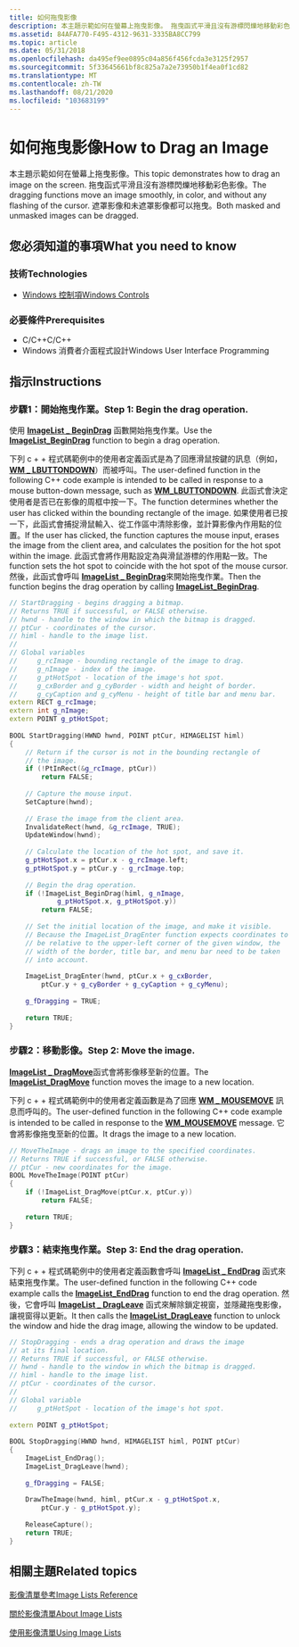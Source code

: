```yaml
---
title: 如何拖曳影像
description: 本主題示範如何在螢幕上拖曳影像。 拖曳函式平滑且沒有游標閃爍地移動彩色影像。 遮罩影像和未遮罩影像都可以拖曳。
ms.assetid: 84AFA770-F495-4312-9631-3335BA8CC799
ms.topic: article
ms.date: 05/31/2018
ms.openlocfilehash: da495ef9ee0895c04a856f456fcda3e3125f2957
ms.sourcegitcommit: 5f33645661bf8c825a7a2e73950b1f4ea0f1cd82
ms.translationtype: MT
ms.contentlocale: zh-TW
ms.lasthandoff: 08/21/2020
ms.locfileid: "103683199"
---
```

# <a name="how-to-drag-an-image"></a><span data-ttu-id="58487-105">如何拖曳影像</span><span class="sxs-lookup"><span data-stu-id="58487-105">How to Drag an Image</span></span>

<span data-ttu-id="58487-106">本主題示範如何在螢幕上拖曳影像。</span><span class="sxs-lookup"><span data-stu-id="58487-106">This topic demonstrates how to drag an image on the screen.</span></span> <span data-ttu-id="58487-107">拖曳函式平滑且沒有游標閃爍地移動彩色影像。</span><span class="sxs-lookup"><span data-stu-id="58487-107">The dragging functions move an image smoothly, in color, and without any flashing of the cursor.</span></span> <span data-ttu-id="58487-108">遮罩影像和未遮罩影像都可以拖曳。</span><span class="sxs-lookup"><span data-stu-id="58487-108">Both masked and unmasked images can be dragged.</span></span>

## <a name="what-you-need-to-know"></a><span data-ttu-id="58487-109">您必須知道的事項</span><span class="sxs-lookup"><span data-stu-id="58487-109">What you need to know</span></span>

### <a name="technologies"></a><span data-ttu-id="58487-110">技術</span><span class="sxs-lookup"><span data-stu-id="58487-110">Technologies</span></span>

-   [<span data-ttu-id="58487-111">Windows 控制項</span><span class="sxs-lookup"><span data-stu-id="58487-111">Windows Controls</span></span>](window-controls.md)

### <a name="prerequisites"></a><span data-ttu-id="58487-112">必要條件</span><span class="sxs-lookup"><span data-stu-id="58487-112">Prerequisites</span></span>

-   <span data-ttu-id="58487-113">C/C++</span><span class="sxs-lookup"><span data-stu-id="58487-113">C/C++</span></span>
-   <span data-ttu-id="58487-114">Windows 消費者介面程式設計</span><span class="sxs-lookup"><span data-stu-id="58487-114">Windows User Interface Programming</span></span>

## <a name="instructions"></a><span data-ttu-id="58487-115">指示</span><span class="sxs-lookup"><span data-stu-id="58487-115">Instructions</span></span>

### <a name="step-1-begin-the-drag-operation"></a><span data-ttu-id="58487-116">步驟1：開始拖曳作業。</span><span class="sxs-lookup"><span data-stu-id="58487-116">Step 1: Begin the drag operation.</span></span>

<span data-ttu-id="58487-117">使用 [**ImageList \_ BeginDrag**](/windows/desktop/api/Commctrl/nf-commctrl-imagelist_begindrag) 函數開始拖曳作業。</span><span class="sxs-lookup"><span data-stu-id="58487-117">Use the [**ImageList\_BeginDrag**](/windows/desktop/api/Commctrl/nf-commctrl-imagelist_begindrag) function to begin a drag operation.</span></span>

<span data-ttu-id="58487-118">下列 c + + 程式碼範例中的使用者定義函式是為了回應滑鼠按鍵的訊息（例如， [**WM \_ LBUTTONDOWN**](/windows/desktop/inputdev/wm-lbuttondown)）而被呼叫。</span><span class="sxs-lookup"><span data-stu-id="58487-118">The user-defined function in the following C++ code example is intended to be called in response to a mouse button-down message, such as [**WM\_LBUTTONDOWN**](/windows/desktop/inputdev/wm-lbuttondown).</span></span> <span data-ttu-id="58487-119">此函式會決定使用者是否已在影像的周框中按一下。</span><span class="sxs-lookup"><span data-stu-id="58487-119">The function determines whether the user has clicked within the bounding rectangle of the image.</span></span> <span data-ttu-id="58487-120">如果使用者已按一下，此函式會捕捉滑鼠輸入、從工作區中清除影像，並計算影像內作用點的位置。</span><span class="sxs-lookup"><span data-stu-id="58487-120">If the user has clicked, the function captures the mouse input, erases the image from the client area, and calculates the position for the hot spot within the image.</span></span> <span data-ttu-id="58487-121">此函式會將作用點設定為與滑鼠游標的作用點一致。</span><span class="sxs-lookup"><span data-stu-id="58487-121">The function sets the hot spot to coincide with the hot spot of the mouse cursor.</span></span> <span data-ttu-id="58487-122">然後，此函式會呼叫 [**ImageList \_ BeginDrag**](/windows/desktop/api/Commctrl/nf-commctrl-imagelist_begindrag)來開始拖曳作業。</span><span class="sxs-lookup"><span data-stu-id="58487-122">Then the function begins the drag operation by calling [**ImageList\_BeginDrag**](/windows/desktop/api/Commctrl/nf-commctrl-imagelist_begindrag).</span></span>


```C++
// StartDragging - begins dragging a bitmap. 
// Returns TRUE if successful, or FALSE otherwise. 
// hwnd - handle to the window in which the bitmap is dragged. 
// ptCur - coordinates of the cursor. 
// himl - handle to the image list. 
// 
// Global variables 
//     g_rcImage - bounding rectangle of the image to drag. 
//     g_nImage - index of the image. 
//     g_ptHotSpot - location of the image's hot spot. 
//     g_cxBorder and g_cyBorder - width and height of border. 
//     g_cyCaption and g_cyMenu - height of title bar and menu bar. 
extern RECT g_rcImage; 
extern int g_nImage; 
extern POINT g_ptHotSpot; 
 
BOOL StartDragging(HWND hwnd, POINT ptCur, HIMAGELIST himl) 
{ 
    // Return if the cursor is not in the bounding rectangle of 
    // the image. 
    if (!PtInRect(&g_rcImage, ptCur)) 
        return FALSE; 
 
    // Capture the mouse input. 
    SetCapture(hwnd); 
 
    // Erase the image from the client area. 
    InvalidateRect(hwnd, &g_rcImage, TRUE); 
    UpdateWindow(hwnd); 
 
    // Calculate the location of the hot spot, and save it. 
    g_ptHotSpot.x = ptCur.x - g_rcImage.left; 
    g_ptHotSpot.y = ptCur.y - g_rcImage.top; 
 
    // Begin the drag operation. 
    if (!ImageList_BeginDrag(himl, g_nImage, 
            g_ptHotSpot.x, g_ptHotSpot.y)) 
        return FALSE; 
 
    // Set the initial location of the image, and make it visible. 
    // Because the ImageList_DragEnter function expects coordinates to 
    // be relative to the upper-left corner of the given window, the 
    // width of the border, title bar, and menu bar need to be taken 
    // into account. 
    
    ImageList_DragEnter(hwnd, ptCur.x + g_cxBorder, 
        ptCur.y + g_cyBorder + g_cyCaption + g_cyMenu); 
 
    g_fDragging = TRUE; 
 
    return TRUE; 
} 
```



### <a name="step-2-move-the-image"></a><span data-ttu-id="58487-123">步驟2：移動影像。</span><span class="sxs-lookup"><span data-stu-id="58487-123">Step 2: Move the image.</span></span>

<span data-ttu-id="58487-124">[**ImageList \_ DragMove**](/windows/desktop/api/Commctrl/nf-commctrl-imagelist_dragmove)函式會將影像移至新的位置。</span><span class="sxs-lookup"><span data-stu-id="58487-124">The [**ImageList\_DragMove**](/windows/desktop/api/Commctrl/nf-commctrl-imagelist_dragmove) function moves the image to a new location.</span></span>

<span data-ttu-id="58487-125">下列 c + + 程式碼範例中的使用者定義函數是為了回應 [**WM \_ MOUSEMOVE**](/windows/desktop/inputdev/wm-mousemove) 訊息而呼叫的。</span><span class="sxs-lookup"><span data-stu-id="58487-125">The user-defined function in the following C++ code example is intended to be called in response to the [**WM\_MOUSEMOVE**](/windows/desktop/inputdev/wm-mousemove) message.</span></span> <span data-ttu-id="58487-126">它會將影像拖曳至新的位置。</span><span class="sxs-lookup"><span data-stu-id="58487-126">It drags the image to a new location.</span></span>


```C++
// MoveTheImage - drags an image to the specified coordinates. 
// Returns TRUE if successful, or FALSE otherwise. 
// ptCur - new coordinates for the image. 
BOOL MoveTheImage(POINT ptCur) 
{ 
    if (!ImageList_DragMove(ptCur.x, ptCur.y)) 
        return FALSE; 
 
    return TRUE; 
} 

```



### <a name="step-3-end-the-drag-operation"></a><span data-ttu-id="58487-127">步驟3：結束拖曳作業。</span><span class="sxs-lookup"><span data-stu-id="58487-127">Step 3: End the drag operation.</span></span>

<span data-ttu-id="58487-128">下列 c + + 程式碼範例中的使用者定義函數會呼叫 [**ImageList \_ EndDrag**](/windows/desktop/api/Commctrl/nf-commctrl-imagelist_enddrag) 函式來結束拖曳作業。</span><span class="sxs-lookup"><span data-stu-id="58487-128">The user-defined function in the following C++ code example calls the [**ImageList\_EndDrag**](/windows/desktop/api/Commctrl/nf-commctrl-imagelist_enddrag) function to end the drag operation.</span></span> <span data-ttu-id="58487-129">然後，它會呼叫 [**ImageList \_ DragLeave**](/windows/desktop/api/Commctrl/nf-commctrl-imagelist_dragleave) 函式來解除鎖定視窗，並隱藏拖曳影像，讓視窗得以更新。</span><span class="sxs-lookup"><span data-stu-id="58487-129">It then calls the [**ImageList\_DragLeave**](/windows/desktop/api/Commctrl/nf-commctrl-imagelist_dragleave) function to unlock the window and hide the drag image, allowing the window to be updated.</span></span>


```C++
// StopDragging - ends a drag operation and draws the image 
// at its final location. 
// Returns TRUE if successful, or FALSE otherwise. 
// hwnd - handle to the window in which the bitmap is dragged. 
// himl - handle to the image list. 
// ptCur - coordinates of the cursor. 
// 
// Global variable 
//     g_ptHotSpot - location of the image's hot spot. 
 
extern POINT g_ptHotSpot; 
 
BOOL StopDragging(HWND hwnd, HIMAGELIST himl, POINT ptCur) 
{ 
    ImageList_EndDrag(); 
    ImageList_DragLeave(hwnd); 
 
    g_fDragging = FALSE; 
 
    DrawTheImage(hwnd, himl, ptCur.x - g_ptHotSpot.x, 
        ptCur.y - g_ptHotSpot.y); 
 
    ReleaseCapture(); 
    return TRUE; 
} 

```



## <a name="related-topics"></a><span data-ttu-id="58487-130">相關主題</span><span class="sxs-lookup"><span data-stu-id="58487-130">Related topics</span></span>

<dl> <dt>

[<span data-ttu-id="58487-131">影像清單參考</span><span class="sxs-lookup"><span data-stu-id="58487-131">Image Lists Reference</span></span>](bumper-image-lists-image-lists-reference.md)
</dt> <dt>

[<span data-ttu-id="58487-132">關於影像清單</span><span class="sxs-lookup"><span data-stu-id="58487-132">About Image Lists</span></span>](image-lists.md)
</dt> <dt>

[<span data-ttu-id="58487-133">使用影像清單</span><span class="sxs-lookup"><span data-stu-id="58487-133">Using Image Lists</span></span>](using-image-lists.md)
</dt> </dl>

 

 
